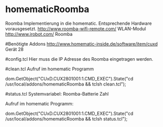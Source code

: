 homematicRoomba
===============

Roomba Implementierung in die homematic. Entsprechende Hardware vorausgesetzt.
http://www.roomba-wifi-remote.com/  WLAN-Modul
http://www.irobot.com/              Roomba

#Benötigte Addons
http://www.homematic-inside.de/software/item/cuxd
Gerät 28

#config.tcl
Hier muss die IP Adresse des Roomba eingetragen werden.

#clean.tcl
Aufruf im homematic Programm

dom.GetObject("CUxD.CUX2801001:1.CMD_EXEC").State("cd /usr/local/addons/homematicRoomba && tclsh clean.tcl");

#status.tcl
Systemvariabel:
Roomba-Batterie   Zahl

Aufruf im homematic Programm:

dom.GetObject("CUxD.CUX2801001:1.CMD_EXEC").State("cd /usr/local/addons/homematicRoomba && tclsh status.tcl");
